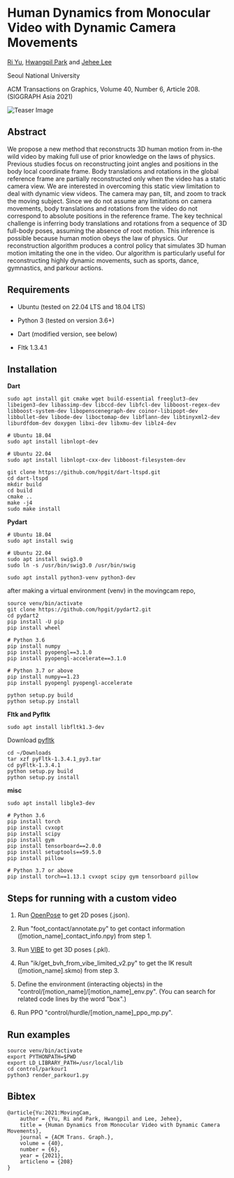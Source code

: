 # Human Dynamics from Monocular Video with Dynamic Camera Movements

[Ri Yu](https://yul85.github.io), [Hwangpil Park](https://hpgit.github.io) and [Jehee Lee](https://mrl.snu.ac.kr/~jehee)

Seoul National University

ACM Transactions on Graphics, Volume 40, Number 6, Article 208. (SIGGRAPH Asia 2021)

![Teaser Image](figures/teaser_parkour14.png)

## Abstract
We propose a new method that reconstructs 3D human motion from in-the wild video by making full use of prior knowledge on the laws of physics. Previous studies focus on reconstructing joint angles and positions in the body local coordinate frame. Body translations and rotations in the global reference frame are partially reconstructed only when the video has a static camera view. We are interested in overcoming this static view limitation to deal with dynamic view videos. The camera may pan, tilt, and zoom to track the moving subject. Since we do not assume any limitations on camera movements, body translations and rotations from the video do not correspond to absolute positions in the reference frame. The key technical challenge is inferring body translations and rotations from a sequence of 3D full-body poses, assuming the absence of root motion. This inference is possible because human motion obeys the law of physics. Our reconstruction algorithm produces a control policy that simulates 3D human motion imitating the one in the video. Our algorithm is particularly useful for reconstructing highly dynamic movements, such as sports, dance, gymnastics, and parkour actions.


## Requirements 

* Ubuntu (tested on 22.04 LTS and 18.04 LTS)

* Python 3 (tested on version 3.6+)

* Dart (modified version, see below)

* Fltk 1.3.4.1

## Installation

**Dart**

    sudo apt install git cmake wget build-essential freeglut3-dev libeigen3-dev libassimp-dev libccd-dev libfcl-dev libboost-regex-dev libboost-system-dev libopenscenegraph-dev coinor-libipopt-dev libbullet-dev libode-dev liboctomap-dev libflann-dev libtinyxml2-dev liburdfdom-dev doxygen libxi-dev libxmu-dev liblz4-dev
    
    # Ubuntu 18.04
    sudo apt install libnlopt-dev
    
    # Ubuntu 22.04
    sudo apt install libnlopt-cxx-dev libboost-filesystem-dev
    
    git clone https://github.com/hpgit/dart-ltspd.git
    cd dart-ltspd
    mkdir build
    cd build
    cmake ..
    make -j4
    sudo make install
  

**Pydart**

    # Ubuntu 18.04
    sudo apt install swig

    # Ubuntu 22.04
    sudo apt install swig3.0
    sudo ln -s /usr/bin/swig3.0 /usr/bin/swig
    
    sudo apt install python3-venv python3-dev

after making a virtual environment (venv) in the movingcam repo,

    source venv/bin/activate
    git clone https://github.com/hpgit/pydart2.git
    cd pydart2
    pip install -U pip
    pip install wheel
    
    # Python 3.6
    pip install numpy
    pip install pyopengl==3.1.0
    pip install pyopengl-accelerate==3.1.0
    
    # Python 3.7 or above
    pip install numpy==1.23
    pip install pyopengl pyopengl-accelerate
    
    python setup.py build
    python setup.py install


**Fltk and Pyfltk**

    sudo apt install libfltk1.3-dev

Download [pyfltk](https://sourceforge.net/projects/pyfltk/files/pyfltk/pyFltk-1.3.4.1/pyFltk-1.3.4.1_py3.tar.gz/download)

    cd ~/Downloads
    tar xzf pyFltk-1.3.4.1_py3.tar
    cd pyFltk-1.3.4.1
    python setup.py build
    python setup.py install


**misc**

    sudo apt install libgle3-dev
    
    # Python 3.6
    pip install torch
    pip install cvxopt
    pip install scipy
    pip install gym
    pip install tensorboard==2.0.0
    pip install setuptools==59.5.0
    pip install pillow

    # Python 3.7 or above
    pip install torch==1.13.1 cvxopt scipy gym tensorboard pillow


## Steps for running with a custom video

1. Run [OpenPose](https://github.com/CMU-Perceptual-Computing-Lab/openpose) to get 2D poses (.json). 

2. Run "foot_contact/annotate.py" to get contact information ([motion_name]_contact_info.npy) from step 1.  

3. Run [VIBE](https://github.com/mkocabas/VIBE) to get 3D poses (.pkl). 

4. Run "ik/get_bvh_from_vibe_limited_v2.py" to get the IK result ([motion_name].skmo) from step 3.  

5. Define the environment (interacting objects) in the "control/[motion_name]/[motion_name]_env.py". (You can search for related code lines by the word "box".)

6. Run PPO "control/hurdle/[motion_name]_ppo_mp.py".

## Run examples

    source venv/bin/activate
    export PYTHONPATH=$PWD
    export LD_LIBRARY_PATH=/usr/local/lib
    cd control/parkour1
    python3 render_parkour1.py


## Bibtex

    @article{Yu:2021:MovingCam,
        author = {Yu, Ri and Park, Hwangpil and Lee, Jehee},
        title = {Human Dynamics from Monocular Video with Dynamic Camera Movements},
        journal = {ACM Trans. Graph.},
        volume = {40},
        number = {6},
        year = {2021},
        articleno = {208}
    }
